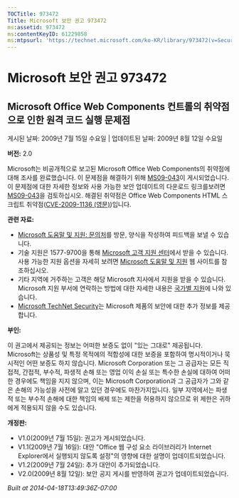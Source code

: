 ```yaml
---
TOCTitle: 973472
Title: Microsoft 보안 권고 973472
ms:assetid: 973472
ms:contentKeyID: 61229858
ms:mtpsurl: 'https://technet.microsoft.com/ko-KR/library/973472(v=Security.10)'
---
```


Microsoft 보안 권고 973472
==========================

Microsoft Office Web Components 컨트롤의 취약점으로 인한 원격 코드 실행 문제점
------------------------------------------------------------------------------

게시된 날짜: 2009년 7월 15일 수요일 | 업데이트된 날짜: 2009년 8월 12일 수요일

**버전:** 2.0

Microsoft는 비공개적으로 보고된 Microsoft Office Web Components의 취약점에 대해 조사를 완료했습니다. 이 문제점을 해결하기 위해 [MS09-043](http://technet.microsoft.com/security/bulletin/ms09-043)이 게시되었습니다. 이 문제점에 대한 자세한 정보와 사용 가능한 보안 업데이트의 다운로드 링크를보려면 [MS09-043](http://technet.microsoft.com/security/bulletin/ms09-043)을 검토하십시오. 해결된 취약점은 Office Web Components HTML 스크립트 취약점([CVE-2009-1136 (영문)](http://www.cve.mitre.org/cgi-bin/cvename.cgi?name=cve-2006-1136))입니다.

**관련 자료:**

-   [Microsoft 도움말 및 지원: 문의처](https://support.microsoft.com/common/survey.aspx?scid=sw;en;1257&amp;showpage=1&amp;ws=technet&amp;sd=tech)를 방문, 양식을 작성하여 피드백을 보낼 수 있습니다.
-   기술 지원은 1577-9700을 통해 [Microsoft 고객 지원 센터](http://go.microsoft.com/fwlink/?linkid=21131)에서 받을 수 있습니다. 사용 가능한 지원 옵션을 자세히 보려면 [Microsoft 도움말 및 지원](http://support.microsoft.com/) 웹 사이트를 참조하십시오.
-   기타 지역에 거주하는 고객은 해당 Microsoft 지사에서 지원을 받을 수 있습니다. Microsoft 지원 부서에 연락하는 방법에 대한 자세한 내용은 [국가별 지원](http://go.microsoft.com/fwlink/?linkid=21155)에 나와 있습니다.
-   [Microsoft TechNet Security](http://go.microsoft.com/fwlink/?linkid=21132)는 Microsoft 제품의 보안에 대한 추가 정보를 제공합니다.

**부인:**

이 권고에서 제공되는 정보는 어떠한 보증도 없이 "있는 그대로" 제공됩니다. Microsoft는 상품성 및 특정 목적에의 적합성에 대한 보증을 포함하여 명시적이거나 묵시적인 어떤 보증도 하지 않습니다. Microsoft Corporation 또는 그 공급자는 모든 직접적, 간접적, 부수적, 파생적 손해 또는 영업 이익 손실 또는 특수한 손실에 대하여 어떠한 경우에도 책임을 지지 않으며, 이는 Microsoft Corporation과 그 공급자가 그와 같은 손해의 가능성을 사전에 알고 있던 경우에도 마찬가지입니다. 일부 지역에서는 파생적 또는 부수적 손해에 대한 책임의 배제 또는 제한을 허용하지 않으므로 위 제한은 귀하에게 적용되지 않을 수도 있습니다.

**개정판:**

-   V1.0(2009년 7월 15일): 권고가 게시되었습니다.
-   V1.1(2009년 7월 16일): 대안 "Office 웹 구성 요소 라이브러리가 Internet Explorer에서 실행되지 않도록 설정"의 영향에 대한 설명이 업데이트되었습니다.
-   V1.2(2009년 7월 24일): 추가 대안이 추가되었습니다.
-   V2.0(2009년 8월 12일): 보안 공지 게시를 반영하여 권고가 업데이트되었습니다.

*Built at 2014-04-18T13:49:36Z-07:00*
